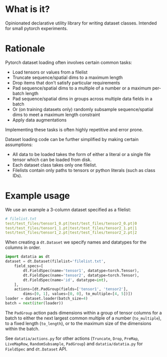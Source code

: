 # What is it?
Opinionated declarative utility library for writing dataset classes. Intended for small pytorch experiments.

# Rationale
Pytorch dataset loading often involves certain common tasks:
- Load tensors or values from a filelist
- Truncate sequence/spatial dims to a maximum length
- Drop items that don't satisfy particular requirements
- Pad sequence/spatial dims to a multiple of a number or a maximum per-batch length
- Pad sequence/spatial dims in groups across multiple data fields in a batch
- Or (on training datasets only) randomly subsample sequence/spatial dims to meet a maximum length constraint
- Apply data augmentations

Implementing these tasks is often highly repetitive and error prone.

Dataset loading code can be further simplified by making certain assumptions:
- All data to be loaded takes the form of either a literal or a single file tensor which can be loaded from disk.
- Each dataset class takes only one filelist.
- Filelists contain only paths to tensors or python literals (such as class IDs).

# Example usage
We use an example a 3-column dataset specified as a filelist:
```yaml
# filelist.txt
test/test_files/tensor1_0.pt|test/test_files/tensor2_0.pt|0
test/test_files/tensor1_1.pt|test/test_files/tensor2_1.pt|1
test/test_files/tensor1_2.pt|test/test_files/tensor2_2.pt|2
```

When creating a `dt.Dataset` we specify names and datatypes for the columns in order.
```python
import datatia as dt
dataset = dt.Dataset(filelist='filelist.txt',
    field_specs=[
        dt.FieldSpec(name='tensor1', datatype=torch.Tensor),
        dt.FieldSpec(name='tensor2', datatype=torch.Tensor),
        dt.FieldSpec(name='id', datatype=int),
    ],
    actions=[dt.PadGroup(fields=['tensor1', 'tensor2'], 
        dims=[0, 1], values=[0, 0], to_multiple=[4, 5])])
loader = dataset.loader(batch_size=4)
batch = next(iter(loader))
```
The `PadGroup` action pads dimensions within a group of tensor columns for a
batch to either the next largest common multiple of a number (`to_multiple`), to
a fixed length (`to_length`), or to the maximum size of the dimensions within
the batch.

See `datatia/actions.py` for other actions (`Truncate`, `Drop`, `PreMap`, `LiveMapRow`, `RandomSubsample`, `PadGroup`) and `datatia/datatia.py` for `FieldSpec` and `dt.Dataset` API.